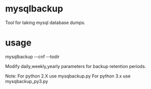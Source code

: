 # mysqlbackup

Tool for taking mysql database dumps.

# usage

mysqlbackup --cnf <config file> --todir <directory>

Modify daily,weekly,yearly parameters for backup retention periods.


Note: 
For python 2.X use mysqbackup.py
For python 3.x use mysqbackup_py3.py
